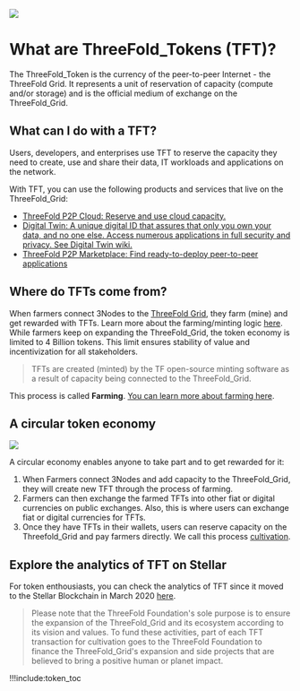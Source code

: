 ![](img/tokenwiki.png)

# What are ThreeFold_Tokens (TFT)?

The ThreeFold_Token is the currency of the peer-to-peer Internet - the ThreeFold Grid. It represents a unit of reservation of capacity (compute and/or storage) and is the official medium of exchange on the ThreeFold_Grid. 

## What can I do with a TFT?

Users, developers, and enterprises use TFT to reserve the capacity they need to create, use and share their data, IT workloads and applications on the network.

With TFT, you can use the following products and services that live on the ThreeFold_Grid:

- [ThreeFold P2P Cloud: Reserve and use cloud capacity.](https://cloud.threefold.io/)
- [Digital Twin: A unique digital ID that assures that only you own your data, and no one else. Access numerous applications in full security and privacy. See Digital Twin wiki.](https://info.mydigitaltwin.io)
- [ThreeFold P2P Marketplace: Find ready-to-deploy peer-to-peer applications](https://marketplace.threefold.io/)

## Where do TFTs come from?

When farmers connect 3Nodes to the [ThreeFold Grid](grid_intro), they farm (mine) and get rewarded with TFTs. Learn more about the farming/minting logic [here](farming_reward). While farmers keep on expanding the ThreeFold_Grid, the token economy is limited to 4 Billion tokens. This limit ensures stability of value and incentivization for all stakeholders.

> TFTs are created (minted) by the TF open-source minting software as a result of capacity being connected to the ThreeFold_Grid. 

This process is called **Farming**. [You can learn more about farming here](farming_intro).

## A circular token economy

![](img/circular_tft.png)

A circular economy enables anyone to take part and to get rewarded for it: 
1. When Farmers connect 3Nodes and add capacity to the ThreeFold_Grid, they will create new TFT through the process of farming.  
2. Farmers can then exchange the farmed TFTs into other fiat or digital currencies on public exchanges. Also, this is where users can exchange fiat or digital currencies for TFTs.
3. Once they have TFTs in their wallets, users can reserve capacity on the Threefold_Grid and pay farmers directly. We call this process [cultivation](cultivation).

## Explore the analytics of TFT on Stellar 

For token enthousiasts, you can check the analytics of TFT since it moved to the Stellar Blockchain in March 2020 [here](https://stellar.expert/explorer/public/asset/TFT-GBOVQKJYHXRR3DX6NOX2RRYFRCUMSADGDESTDNBDS6CDVLGVESRTAC47-1?filter=orderbook).

> Please note that the ThreeFold Foundation's sole purpose is to ensure the expansion of the ThreeFold_Grid and its ecosystem according to its vision and values. To fund these activities, part of each TFT transaction for cultivation goes to the ThreeFold Foundation to finance the ThreeFold_Grid's expansion and side projects that are believed to bring a positive human or planet impact.

!!!include:token_toc